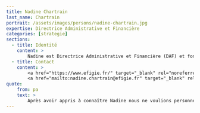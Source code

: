```yaml
---
title: Nadine Chartrain
last_name: Chartrain
portrait: /assets/images/persons/nadine-chartrain.jpg
expertise: Directrice Administrative et Financière
categories: [strategie]
sections:
  - title: Identité
    content: >
        Nadine est Directrice Administrative et Financière (DAF) et fondatrice d'<a href="https://www.efigie.fr" target="_blank" rel="noreferrer">Efigie</a>, un cabinet de conseil et organisme de formation. Elle accompagne des dirigeants d'entreprise, du business plan au pilotage opérationnel et financier.
  - title: Contact
    content: >
        <a href="https://www.efigie.fr/" target="_blank" rel="noreferrer">Site</a> –
        <a href="mailto:nadine.chartrain@efigie.fr" target="_blank" rel="noreferrer">Mail</a>
quote:
    from: pa
    text: >
        Après avoir appris à connaître Nadine nous ne voulions personne d'autre pour s'occuper de noesya ! Et Nadine a en plus acdepté de faire partie de notre <a href="https://gouvernance.noesya.coop/comite-strategique" target="_blank" rel="noreferrer">comité stratégique</a>.
---
```

